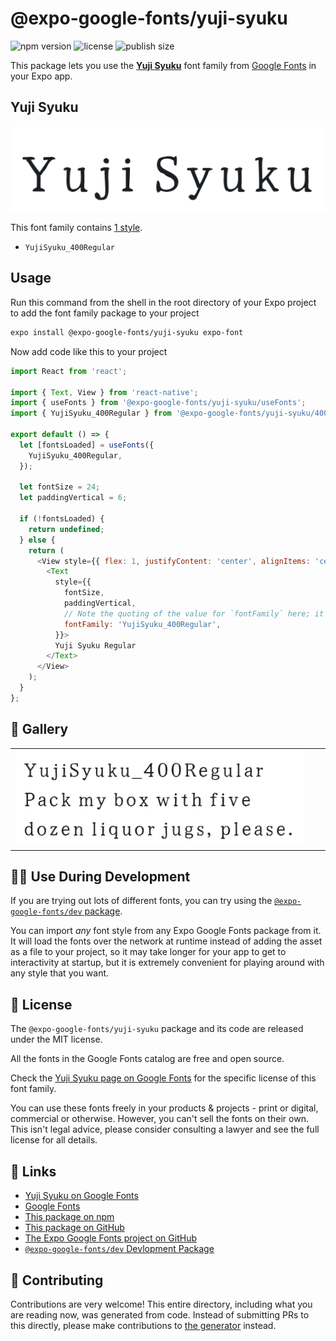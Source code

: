 # @expo-google-fonts/yuji-syuku

![npm version](https://flat.badgen.net/npm/v/@expo-google-fonts/yuji-syuku)
![license](https://flat.badgen.net/github/license/expo/google-fonts)
![publish size](https://flat.badgen.net/packagephobia/install/@expo-google-fonts/yuji-syuku)

This package lets you use the [**Yuji Syuku**](https://fonts.google.com/specimen/Yuji+Syuku) font family from [Google Fonts](https://fonts.google.com/) in your Expo app.

## Yuji Syuku

![Yuji Syuku](./font-family.png)

This font family contains [1 style](#-gallery).

- `YujiSyuku_400Regular`

## Usage

Run this command from the shell in the root directory of your Expo project to add the font family package to your project
```sh
expo install @expo-google-fonts/yuji-syuku expo-font
```

Now add code like this to your project
```js
import React from 'react';

import { Text, View } from 'react-native';
import { useFonts } from '@expo-google-fonts/yuji-syuku/useFonts';
import { YujiSyuku_400Regular } from '@expo-google-fonts/yuji-syuku/400Regular';

export default () => {
  let [fontsLoaded] = useFonts({
    YujiSyuku_400Regular,
  });

  let fontSize = 24;
  let paddingVertical = 6;

  if (!fontsLoaded) {
    return undefined;
  } else {
    return (
      <View style={{ flex: 1, justifyContent: 'center', alignItems: 'center' }}>
        <Text
          style={{
            fontSize,
            paddingVertical,
            // Note the quoting of the value for `fontFamily` here; it expects a string!
            fontFamily: 'YujiSyuku_400Regular',
          }}>
          Yuji Syuku Regular
        </Text>
      </View>
    );
  }
};

```

## 🔡 Gallery


||||
|-|-|-|
|![YujiSyuku_400Regular](.//400Regular/YujiSyuku_400Regular.ttf.png)||||


## 👩‍💻 Use During Development

If you are trying out lots of different fonts, you can try using the [`@expo-google-fonts/dev` package](https://github.com/freeboub/google-fonts/tree/master/font-packages/dev#readme).

You can import *any* font style from any Expo Google Fonts package from it. It will load the fonts
over the network at runtime instead of adding the asset as a file to your project, so it may take longer
for your app to get to interactivity at startup, but it is extremely convenient
for playing around with any style that you want.

## 📖 License

The `@expo-google-fonts/yuji-syuku` package and its code are released under the MIT license.

All the fonts in the Google Fonts catalog are free and open source.

Check the [Yuji Syuku page on Google Fonts](https://fonts.google.com/specimen/Yuji+Syuku) for the specific license of this font family.

You can use these fonts freely in your products & projects - print or digital, commercial or otherwise. However, you can't sell the fonts on their own. This isn't legal advice, please consider consulting a lawyer and see the full license for all details.

## 🔗 Links

- [Yuji Syuku on Google Fonts](https://fonts.google.com/specimen/Yuji+Syuku)
- [Google Fonts](https://fonts.google.com/)
- [This package on npm](https://www.npmjs.com/package/@expo-google-fonts/yuji-syuku)
- [This package on GitHub](https://github.com/freeboub/google-fonts/tree/master/font-packages/yuji-syuku)
- [The Expo Google Fonts project on GitHub](https://github.com/freeboub/google-fonts)
- [`@expo-google-fonts/dev` Devlopment Package](https://github.com/freeboub/google-fonts/tree/master/font-packages/dev)

## 🤝 Contributing

Contributions are very welcome! This entire directory, including what you are reading now, was generated from code. Instead of submitting PRs to this directly, please make contributions to [the generator](https://github.com/freeboub/google-fonts/tree/master/packages/generator) instead.

